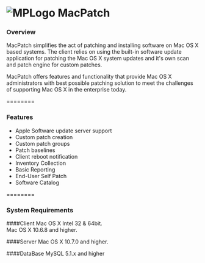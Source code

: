 <img src="https://github.com/cheizer/MacPatch/raw/gh-pages/images/MPLogo_64x64.png" alt="MPLogo" title="MPLogo"> MacPatch
========

### Overview

MacPatch simplifies the act of patching and installing software on Mac OS X based systems. The client relies on using the built-in software update application for patching the Mac OS X system updates and it's own scan and patch engine for custom patches. 

MacPatch offers features and functionality that provide Mac OS X administrators with best possible patching solution to meet the challenges of supporting Mac OS X in the enterprise today.

========
### Features

<ul>
<li>Apple Software update server support
<li>Custom patch creation
<li>Custom patch groups
<li>Patch baselines
<li>Client reboot notification
<li>Inventory Collection
<li>Basic Reporting
<li>End-User Self Patch
<li>Software Catalog
</ul>

========
### System Requirements

####Client
Mac OS X Intel 32 & 64bit.<br>
Mac OS X 10.6.8 and higher.

####Server
Mac OS X 10.7.0 and higher.

####DataBase
MySQL 5.1.x and higher
